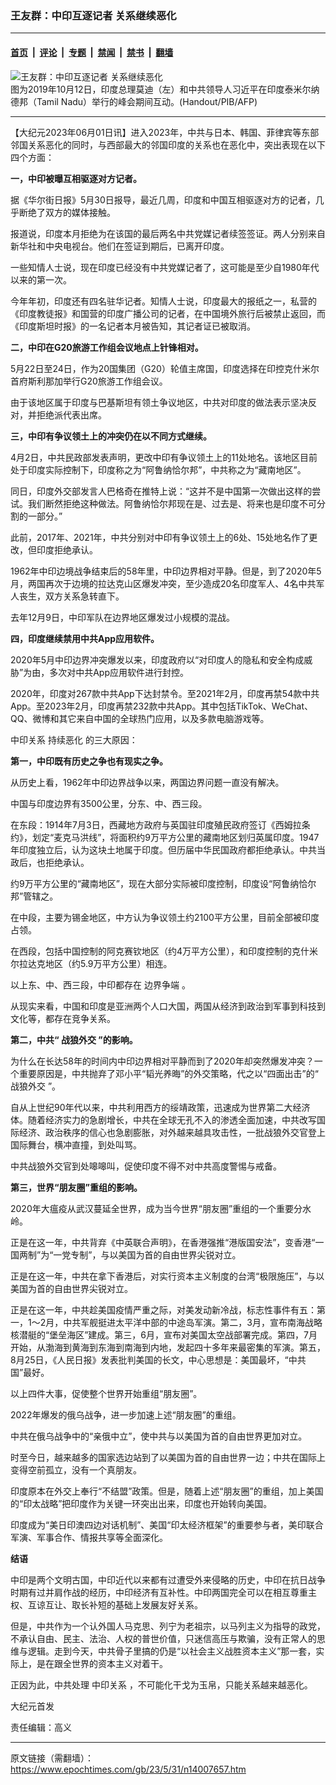 ### 王友群：中印互逐记者 关系继续恶化

---

#### [首页](../../../..?n14007657) &nbsp;|&nbsp; [评论](../../../../../epoch-comment?n14007657) &nbsp;|&nbsp; [专题](../../../../../epoch-special?n14007657) &nbsp;|&nbsp; [禁闻](../../../../../epoch-news?n14007657) &nbsp;|&nbsp; [禁书](../../../../../books?n14007657) &nbsp;|&nbsp; [翻墙](https://github.com/gfw-breaker/nogfw/blob/master/README.md?n14007657)


<div><img alt="王友群：中印互逐记者 关系继续恶化" class="attachment-djy_600_400 size-djy_600_400 wp-post-image" src="https://i.epochtimes.com/assets/uploads/2023/06/id14007659-000_1LC75M-600x400.jpg"/>
<div class="caption">
 图为2019年10月12日，印度总理莫迪（左）和中共领导人习近平在印度泰米尔纳德邦（Tamil Nadu）举行的峰会期间互动。(Handout/PIB/AFP)
</div></div><hr/><div class="post_content" id="artbody" itemprop="articleBody">
 <!-- article content begin -->
 <p>
  【大纪元2023年06月01日讯】进入2023年，中共与日本、韩国、菲律宾等东部邻国关系恶化的同时，与西部最大的邻国印度的关系也在恶化中，突出表现在以下四个方面：
 </p>
 <p>
  <strong>
   一，中印被曝互相驱逐对方记者。
  </strong>
 </p>
 <p>
  据《华尔街日报》5月30日报导，最近几周，印度和中国互相驱逐对方的记者，几乎断绝了双方的媒体接触。
 </p>
 <p>
  报道说，印度本月拒绝为在该国的最后两名中共党媒记者续签签证。两人分别来自新华社和中央电视台。他们在签证到期后，已离开印度。
 </p>
 <p>
  一些知情人士说，现在印度已经没有中共党媒记者了，这可能是至少自1980年代以来的第一次。
 </p>
 <p>
  今年年初，印度还有四名驻华记者。知情人士说，印度最大的报纸之一，私营的《印度教徒报》和国营的印度广播公司的记者，在中国境外旅行后被禁止返回，而《印度斯坦时报》的一名记者本月被告知，其记者证已被取消。
 </p>
 <p style="font-weight: 400;">
  <strong>
   二，中印在G20旅游工作组会议地点上针锋相对。
  </strong>
 </p>
 <p>
  5月22日至24日，作为20国集团（G20）轮值主席国，印度选择在印控克什米尔首府斯利那加举行G20旅游工作组会议。
 </p>
 <p>
  由于该地区属于印度与巴基斯坦有领土争议地区，中共对印度的做法表示坚决反对，并拒绝派代表出席。
 </p>
 <p style="font-weight: 400;">
  <strong>
   三，中印有争议领土上的冲突仍在以不同方式继续。
  </strong>
 </p>
 <p>
  4月2日，中共民政部发表声明，更改中印有争议领土上的11处地名。该地区目前处于印度实际控制下，印度称之为“阿鲁纳恰尔邦”，中共称之为“藏南地区”。
 </p>
 <p>
  同日，印度外交部发言人巴格奇在推特上说：“这并不是中国第一次做出这样的尝试。我们断然拒绝这种做法。阿鲁纳恰尔邦现在是、过去是、将来也是印度不可分割的一部分。”
 </p>
 <p>
  此前，2017年、2021年，中共分别对中印有争议领土上的6处、15处地名作了更改，但印度拒绝承认。
 </p>
 <p>
  1962年中印边境战争结束后的58年里，中印边界相对平静。但是，到了2020年5月，两国再次于边境的拉达克山区爆发冲突，至少造成20名印度军人、4名中共军人丧生，双方关系急转直下。
 </p>
 <p>
  去年12月9日，中印军队在边界地区爆发过小规模的混战。
 </p>
 <p style="font-weight: 400;">
  <strong>
   四，印度继续禁用中共App应用软件。
  </strong>
 </p>
 <p>
  2020年5月中印边界冲突爆发以来，印度政府以“对印度人的隐私和安全构成威胁”为由，多次对中共App应用软件进行封控。
 </p>
 <p>
  2020年，印度对267款中共App下达封禁令。至2021年2月，印度再禁54款中共App。至2023年2月，印度再禁232款中共App。其中包括TikTok、WeChat、QQ、微博和其它来自中国的全球热门应用，以及多款电脑游戏等。
 </p>
 <p>
  <ok href="https://www.epochtimes.com/gb/tag/%E4%B8%AD%E5%8D%B0%E5%85%B3%E7%B3%BB.html">
   中印关系
  </ok>
  <ok href="https://www.epochtimes.com/gb/tag/%E6%8C%81%E7%BB%AD%E6%81%B6%E5%8C%96.html">
   持续恶化
  </ok>
  的三大原因：
 </p>
 <p style="font-weight: 400;">
  <strong>
   第一，中印既有历史之争也有现实之争。
  </strong>
 </p>
 <p>
  从历史上看，1962年中印边界战争以来，两国边界问题一直没有解决。
 </p>
 <p>
  中国与印度边界有3500公里，分东、中、西三段。
 </p>
 <p>
  在东段：1914年7月3日，西藏地方政府与英国驻印度殖民政府签订《西姆拉条约》，划定“麦克马洪线”，将面积约9万平方公里的藏南地区划归英属印度。1947年印度独立后，认为这块土地属于印度。但历届中华民国政府都拒绝承认。中共当政后，也拒绝承认。
 </p>
 <p>
  约9万平方公里的“藏南地区”，现在大部分实际被印度控制，印度设“阿鲁纳恰尔邦”管辖之。
 </p>
 <p>
  在中段，主要为锡金地区，中方认为争议领土约2100平方公里，目前全部被印度占领。
 </p>
 <p>
  在西段，包括中国控制的阿克赛钦地区（约4万平方公里），和印度控制的克什米尔拉达克地区（约5.9万平方公里）相连。
 </p>
 <p>
  以上东、中、西三段，中印都存在
  <ok href="https://www.epochtimes.com/gb/tag/%E8%BE%B9%E7%95%8C%E4%BA%89%E7%AB%AF.html">
   边界争端
  </ok>
  。
 </p>
 <p>
  从现实来看，中国和印度是亚洲两个人口大国，两国从经济到政治到军事到科技到文化等，都存在竞争关系。
 </p>
 <p style="font-weight: 400;">
  <strong>
   第二，中共“
   <ok href="https://www.epochtimes.com/gb/tag/%E6%88%98%E7%8B%BC%E5%A4%96%E4%BA%A4.html">
    战狼外交
   </ok>
   ”的影响。
  </strong>
 </p>
 <p>
  为什么在长达58年的时间内中印边界相对平静而到了2020年却突然爆发冲突？一个重要原因是，中共抛弃了邓小平“韬光养晦”的外交策略，代之以“四面出击”的“
  <ok href="https://www.epochtimes.com/gb/tag/%E6%88%98%E7%8B%BC%E5%A4%96%E4%BA%A4.html">
   战狼外交
  </ok>
  ”。
 </p>
 <p>
  自从上世纪90年代以来，中共利用西方的绥靖政策，迅速成为世界第二大经济体。随着经济实力的急剧增长，中共在全球无孔不入的渗透全面加速，中共改写国际经济、政治秩序的信心也急剧膨胀，对外越来越具攻击性，一批战狼外交官登上国际舞台，横冲直撞，到处叫骂。
 </p>
 <p>
  中共战狼外交官到处嗥嗥叫，促使印度不得不对中共高度警惕与戒备。
 </p>
 <p style="font-weight: 400;">
  <strong>
   第三，世界“朋友圈”重组的影响。
  </strong>
 </p>
 <p>
  2020年大瘟疫从武汉蔓延全世界，成为当今世界“朋友圈”重组的一个重要分水岭。
 </p>
 <p>
  正是在这一年，中共背弃《中英联合声明》，在香港强推“港版国安法”，变香港“一国两制”为“一党专制”，与以美国为首的自由世界尖锐对立。
 </p>
 <p>
  正是在这一年，中共在拿下香港后，对实行资本主义制度的台湾“极限施压”，与以美国为首的自由世界尖锐对立。
 </p>
 <p>
  正是在这一年，中共趁美国疫情严重之际，对美发动新冷战，标志性事件有五：第一，1～2月，中共军舰挺进太平洋中部的中途岛军演。第二，3月，宣布南海战略核潜艇的“堡垒海区”建成。第三，6月，宣布对美国太空战部署完成。第四，7月开始，从渤海到黄海到东海到南海到内地，发起四十多年来最密集的军演。第五，8月25日，《人民日报》发表批判美国的长文，中心思想是：美国最坏，“中共国”最好。
 </p>
 <p>
  以上四件大事，促使整个世界开始重组“朋友圈”。
 </p>
 <p>
  2022年爆发的俄乌战争，进一步加速上述“朋友圈”的重组。
 </p>
 <p>
  中共在俄乌战争中的“亲俄中立”，使中共与以美国为首的自由世界更加对立。
 </p>
 <p>
  时至今日，越来越多的国家选边站到了以美国为首的自由世界一边；中共在国际上变得空前孤立，没有一个真朋友。
 </p>
 <p>
  印度原本在外交上奉行“不结盟”政策。但是，随着上述“朋友圈”的重组，加上美国的“印太战略”把印度作为关键一环突出出来，印度也开始转向美国。
 </p>
 <p>
  印度成为“美日印澳四边对话机制”、美国“印太经济框架”的重要参与者，美印联合军演、军事合作、情报共享等全面深化。
 </p>
 <p style="font-weight: 400;">
  <strong>
   结语
  </strong>
 </p>
 <p>
  中印是两个文明古国，中印近代以来都有过遭受外来侵略的历史，中印在抗日战争时期有过并肩作战的经历，中印经济有互补性。中印两国完全可以在相互尊重主权、互谅互让、取长补短的基础上发展友好关系。
 </p>
 <p>
  但是，中共作为一个认外国人马克思、列宁为老祖宗，以马列主义为指导的政党，不承认自由、民主、法治、人权的普世价值，只迷信高压与欺骗，没有正常人的思维与逻辑。走到今天，中共骨子里搞的仍是“以社会主义战胜资本主义”那一套，实际上，是在跟全世界的资本主义对着干。
 </p>
 <p style="font-weight: 400;">
  正因为此，中共处理
  <ok href="https://www.epochtimes.com/gb/tag/%E4%B8%AD%E5%8D%B0%E5%85%B3%E7%B3%BB.html">
   中印关系
  </ok>
  ，不可能化干戈为玉帛，只能关系越来越恶化。
 </p>
 <p style="font-weight: 400;">
  大纪元首发
 </p>
 <p style="font-weight: 400;">
  责任编辑：高义
 </p>
 <!-- article content end -->
 <div id="below_article_ad">
 </div>
</div>


---

原文链接（需翻墙）：https://www.epochtimes.com/gb/23/5/31/n14007657.htm